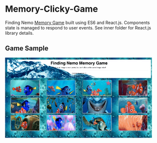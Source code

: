# Memory-Clicky-Game

Finding Nemo [Memory Game](https://eveasian88.github.io/Memory-Clicky-Game/) built using ES6 and React.js. Components state is managed to respond to user events. See inner folder for React.js library details.


## Game Sample

![finding nemo game](images/memoryGame.gif)

